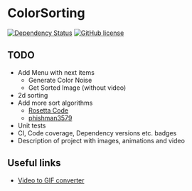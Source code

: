 # ColorSorting
[![Dependency Status](https://www.versioneye.com/user/projects/58e565e124ef3e003fcb0b61/badge.svg?style=flat-square)](https://www.versioneye.com/user/projects/58e565e124ef3e003fcb0b61)
[![GitHub license](https://img.shields.io/badge/license-Apache%202-blue.svg?style=flat-square)](https://raw.githubusercontent.com/yatsukav/ColorSorting/master/LICENSE)

## TODO
- Add Menu with next items
    - Generate Color Noise
    - Get Sorted Image (without video)
- 2d sorting
- Add more sort algorithms
    - [Rosetta Code](http://rosettacode.org/wiki/Category:Sorting_Algorithms)
    - [phishman3579](https://github.com/phishman3579/java-algorithms-implementation)
- Unit tests
- CI, Code coverage, Dependency versions etc. badges
- Description of project with images, animations and video
    
## Useful links
- [Video to GIF converter](http://image.online-convert.com/convert-to-gif)